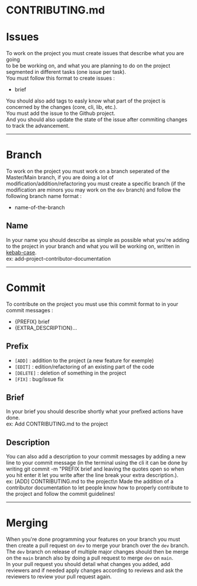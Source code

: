 # CONTRIBUTING.md

# Issues
To work on the project you must create issues that describe what you are going<br>
to be be working on, and what you are planning to do on the project<br>
segmented in different tasks (one issue per task).<br>
You must follow this format to create issues :
- brief

You should also add tags to easly know what part of the project is concerned by the changes (core, cli, lib, etc.).<br>
You must add the issue to the Github project.<br>
And you should also update the state of the issue after commiting changes to track the advancement.

---

# Branch
To work on the project you must work on a branch seperated of the Master/Main branch, if you are doing a lot of modification/addition/refactoring you must create a specific branch (if the modification are minors you may work on the `dev` branch) and follow the following branch name format :
- name-of-the-branch

## Name
In your name you should describe as simple as possible what you're adding to the project in your branch and what you will be working on, written in [kebab-case](https://developer.mozilla.org/en-US/docs/Glossary/Kebab_case).<br>
ex: add-project-contributor-documentation

---

# Commit
To contribute on the project you must use this commit format to in your commit messages :
- {PREFIX} brief
- {EXTRA_DESCRIPTION}...

## Prefix
- `[ADD]` : addition to the project (a new feature for exemple)<br>
- `[EDIT]` : edition/refactoring of an existing part of the code<br>
- `[DELETE]` : deletion of something in the project<br>
- `[FIX]` : bug/issue fix

## Brief
In your brief you should describe shortly what your prefixed actions have done.<br>
ex: Add CONTRIBUTING.md to the project

## Description
You can also add a description to your commit messages by adding a new line to your commit message
(in the terminal using the cli it can be done by writing git commit -m "PREFIX brief and leaving the quotes open so when you hit enter it let you write after the line break your extra description.).<br>
ex: \[ADD\] CONTRIBUTING.md to the project\n  Made the addition of a contributor documentation to let people know how to properly contribute to the project and follow the commit guidelines!

---

# Merging
When you're done programming your features on your branch you must then create a pull request on `dev` to merge your branch over the `dev` branch.<br>
The `dev` branch on release of multiple major changes should then be merge on the `main` branch also by doing a pull request to merge `dev` on `main`.<br>
In your pull request you should detail what changes you added, add reviewers and if needed apply changes according to reviews and ask the reviewers to review your pull request again.
